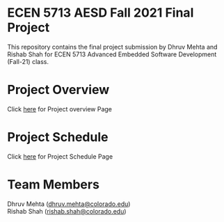 # ECEN 5713 AESD Fall 2021 Final Project
This repository contains the final project submission by Dhruv Mehta and Rishab Shah for ECEN 5713 Advanced Embedded Software Development (Fall-21) class.

# Project Overview
Click [here](https://github.com/cu-ecen-aeld/final-project-DhruvHMehta/wiki/Project-Overview) for Project overview Page

# Project Schedule
Click [here](https://github.com/cu-ecen-aeld/final-project-DhruvHMehta/wiki/Final-Project-Schedule-Page) for Project Schedule Page

# Team Members
Dhruv Mehta (dhruv.mehta@colorado.edu)  
Rishab Shah (rishab.shah@colorado.edu)

